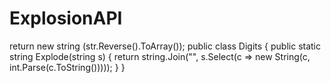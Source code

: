 # ExplosionAPI

return new string (str.Reverse().ToArray());
public class Digits
{
public static string Explode(string s)
{
return string.Join("", s.Select(c => new String(c, int.Parse(c.ToString()))));
}
}
